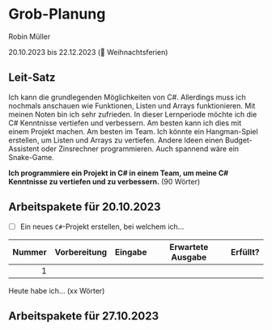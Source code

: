 # Grob-Planung

Robin Müller

20.10.2023 bis 22.12.2023 (🎄 Weihnachtsferien)

## Leit-Satz

Ich kann die grundlegenden Möglichkeiten von C#. Allerdings muss ich nochmals anschauen wie Funktionen, Listen und Arrays funktionieren. Mit meinen Noten bin ich sehr zufrieden. In dieser Lernperiode möchte ich die C# Kenntnisse vertiefen und verbessern. Am besten kann ich dies mit einem Projekt machen. Am besten im Team. Ich könnte ein Hangman-Spiel erstellen, um Listen und Arrays zu vertiefen. Andere Ideen einen Budget-Assistent oder Zinsrechner programmieren. Auch spannend wäre ein Snake-Game.

**Ich programmiere ein Projekt in C# in einem Team, um meine C# Kenntnisse zu vertiefen und zu verbessern.** (90 Wörter)

## Arbeitspakete für 20.10.2023

- [ ] Ein neues `C#`-Projekt erstellen, bei welchem ich...

| Nummer | Vorbereitung | Eingabe | Erwartete Ausgabe | Erfüllt? |
| ------:| ------------ | ------- | ----------------- | -------- |
| 1      |              |         |                   |          |

Heute habe ich... (xx Wörter)

## Arbeitspakete für 27.10.2023